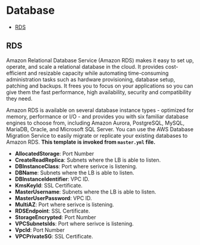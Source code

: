 # Database

* [RDS](#rds)

## RDS
Amazon Relational Database Service (Amazon RDS) makes it easy to set up, operate, and scale a relational database in the cloud. It provides cost-efficient and resizable capacity while automating time-consuming administration tasks such as hardware provisioning, database setup, patching and backups. It frees you to focus on your applications so you can give them the fast performance, high availability, security and compatibility they need.

Amazon RDS is available on several database instance types - optimized for memory, performance or I/O - and provides you with six familiar database engines to choose from, including Amazon Aurora, PostgreSQL, MySQL, MariaDB, Oracle, and Microsoft SQL Server. You can use the AWS Database Migration Service to easily migrate or replicate your existing databases to Amazon RDS.
**This template is invoked from `master.yml` file.**

* **AllocatedStorage**: Port Number
* **CreateReadReplica**: Subnets where the LB is able to listen.
* **DBInstanceClass**: Port where serivce is listening.
* **DBName**: Subnets where the LB is able to listen.
* **DBInstanceIdentifier**: VPC ID.
* **KmsKeyId**: SSL Certificate.
* **MasterUsername**: Subnets where the LB is able to listen.
* **MasterUserPassword**: VPC ID.
* **MultiAZ**: Port where serivce is listening.
* **RDSEndpoint**: SSL Certificate.
* **StorageEncrypted**: Port Number
* **VPCSubnetsIds**: Port where serivce is listening.
* **VpcId**: Port Number
* **VPCPrivateSG**: SSL Certificate.
